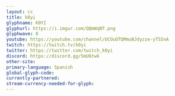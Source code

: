 ```yaml
---
layout: cc
title: k0yi 
glyphname: K0YI
glyphurl: https://i.imgur.com/QQmWqNT.png
glyphwave: 8
youtube: https://youtube.com/channel/UCOuOTQMmuNJdyzze-yTS5nA
twitch: https://twitch.tv/k0yi
twitter: https://twitter.com/twitch_k0yi
discord: https://discord.gg/SmU6twk
other-site: 
primary-language: Spanish
global-glyph-code: 
currently-partnered: 
stream-currency-needed-for-glyph: 
---
```


